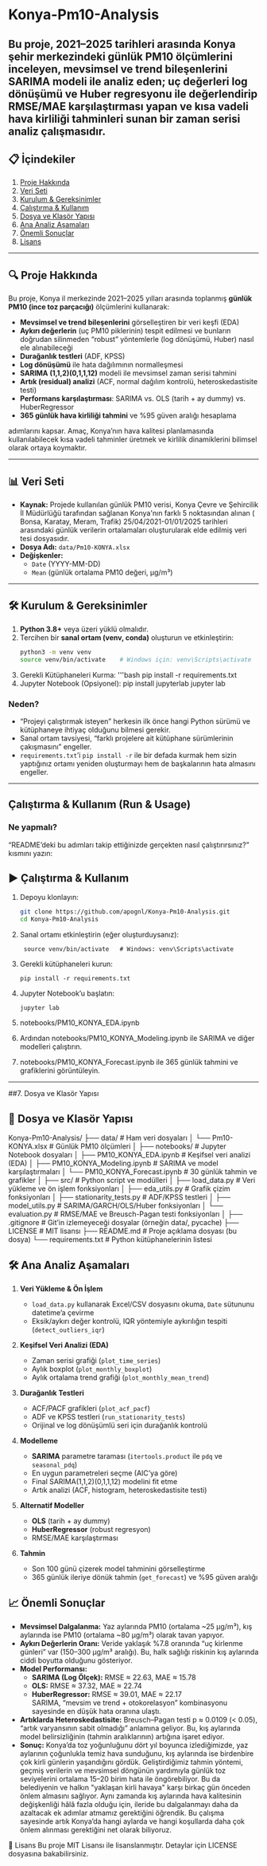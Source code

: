 # Konya-Pm10-Analysis

Bu proje, 2021–2025 tarihleri arasında Konya şehir merkezindeki günlük PM10 ölçümlerini inceleyen,
mevsimsel ve trend bileşenlerini SARIMA modeli ile analiz eden; 
uç değerleri log dönüşümü ve Huber regresyonu ile değerlendirip RMSE/MAE karşılaştırması yapan
ve kısa vadeli hava kirliliği tahminleri sunan bir zaman serisi analiz çalışmasıdır.
---


## 📋 İçindekiler

1. [Proje Hakkında](#proje-hakkında)  
2. [Veri Seti](#veri-seti)  
3. [Kurulum & Gereksinimler](#kurulum-&-gereksinimler)  
4. [Çalıştırma & Kullanım](#çalıştırma-&-kullanım)  
5. [Dosya ve Klasör Yapısı](#dosya-ve-klasör-yapısı)  
6. [Ana Analiz Aşamaları](#ana-analiz-aşamaları)  
7. [Önemli Sonuçlar](#önemli-sonuçlar)    
8. [Lisans](#lisans)  

---

## 🔍 Proje Hakkında

Bu proje, Konya il merkezinde 2021–2025 yılları arasında toplanmış **günlük PM10 (ince toz parçacığı)** ölçümlerini kullanarak:

- **Mevsimsel ve trend bileşenlerini** görselleştiren bir veri keşfi (EDA)  
- **Aykırı değerlerin** (uç PM10 piklerinin) tespit edilmesi ve bunların doğrudan silinmeden “robust” yöntemlerle (log dönüşümü, Huber) nasıl ele alınabileceği  
- **Durağanlık testleri** (ADF, KPSS)  
- **Log dönüşümü** ile hata dağılımının normalleşmesi  
- **SARIMA (1,1,2)(0,1,1,12)** modeli ile mevsimsel zaman serisi tahmini  
- **Artık (residual) analizi** (ACF, normal dağılım kontrolü, heteroskedastisite testi)  
- **Performans karşılaştırması**: SARIMA vs. OLS (tarih + ay dummy) vs. HuberRegressor  
- **365 günlük hava kirliliği tahmini** ve %95 güven aralığı hesaplama

adımlarını kapsar. Amaç, Konya’nın hava kalitesi planlamasında kullanılabilecek kısa vadeli tahminler üretmek ve kirlilik dinamiklerini bilimsel olarak ortaya koymaktır.

---

## 📊 Veri Seti

- **Kaynak:** Projede kullanılan günlük PM10 verisi, Konya Çevre ve Şehircilik İl Müdürlüğü tarafından sağlanan Konya'nın farklı 5 noktasından alınan ( Bonsa, Karatay, Meram, Trafik) 25/04/2021-01/01/2025 tarihleri arasındaki günlük verilerin ortalamaları oluşturularak elde edilmiş veri tesi dosyasıdır.  
- **Dosya Adı:** `data/Pm10-KONYA.xlsx`  
- **Değişkenler:**  
  - `Date` (YYYY-MM-DD)  
  - `Mean` (günlük ortalama PM10 değeri, µg/m³)  
---

## 🛠️ Kurulum & Gereksinimler

1. **Python 3.8+** veya üzeri yüklü olmalıdır.  
2. Tercihen bir **sanal ortam (venv, conda)** oluşturun ve etkinleştirin:
   ```bash
   python3 -m venv venv
   source venv/bin/activate    # Windows için: venv\Scripts\activate
3. Gerekli Kütüphaneleri Kurma:
   '''bash
   pip install -r requirements.txt
4. Jupyter Notebook (Opsiyonel):
    pip install jupyterlab
    jupyter lab

### Neden?
- “Projeyi çalıştırmak isteyen” herkesin ilk önce hangi Python sürümü ve kütüphaneye ihtiyaç olduğunu bilmesi gerekir.  
- Sanal ortam tavsiyesi, “farklı projelere ait kütüphane sürümlerinin çakışmasını” engeller.  
- `requirements.txt`’i `pip install -r` ile bir defada kurmak hem sizin yaptığınız ortamı yeniden oluşturmayı hem de başkalarının hata almasını engeller.

---

## Çalıştırma & Kullanım (Run & Usage)

### Ne yapmalı?
“README’deki bu adımları takip ettiğinizde gerçekten nasıl çalıştırırsınız?” kısmını yazın:

## ▶️ Çalıştırma & Kullanım

1. Depoyu klonlayın:  
   ```bash
   git clone https://github.com/apognl/Konya-Pm10-Analysis.git
   cd Konya-Pm10-Analysis

2. Sanal ortamı etkinleştirin (eğer oluşturduysanız):
   ```
    source venv/bin/activate   # Windows: venv\Scripts\activate

4.  Gerekli kütüphaneleri kurun:
    ```
    pip install -r requirements.txt

5.  Jupyter Notebook’u başlatın:
    ```
    jupyter lab

6.  notebooks/PM10_KONYA_EDA.ipynb

7.  Ardından notebooks/PM10_KONYA_Modeling.ipynb ile SARIMA ve diğer modelleri çalıştırın.

8.  notebooks/PM10_KONYA_Forecast.ipynb ile 365 günlük tahmini ve grafiklerini görüntüleyin.
---

##7. Dosya ve Klasör Yapısı

## 📂 Dosya ve Klasör Yapısı
Konya-Pm10-Analysis/
├── data/ # Ham veri dosyaları
│ └── Pm10-KONYA.xlsx # Günlük PM10 ölçümleri
│
├── notebooks/ # Jupyter Notebook dosyaları
│ ├── PM10_KONYA_EDA.ipynb # Keşifsel veri analizi (EDA)
│ ├── PM10_KONYA_Modeling.ipynb # SARIMA ve model karşılaştırmaları
│ └── PM10_KONYA_Forecast.ipynb # 30 günlük tahmin ve grafikler
│
├── src/ # Python script ve modülleri
│ ├── load_data.py # Veri yükleme ve ön işlem fonksiyonları
│ ├── eda_utils.py # Grafik çizim fonksiyonları
│ ├── stationarity_tests.py # ADF/KPSS testleri
│ ├── model_utils.py # SARIMA/GARCH/OLS/Huber fonksiyonları
│ └── evaluation.py # RMSE/MAE ve Breusch-Pagan testi fonksiyonları
│
├── .gitignore # Git’in izlemeyeceği dosyalar (örneğin data/, pycache)
├── LICENSE # MIT lisansı
├── README.md # Proje açıklama dosyası (bu dosya)
└── requirements.txt # Python kütüphanelerinin listesi

## 🛠️ Ana Analiz Aşamaları

1. **Veri Yükleme & Ön İşlem**  
   - `load_data.py` kullanarak Excel/CSV dosyasını okuma, `Date` sütununu datetime’a çevirme  
   - Eksik/aykırı değer kontrolü, IQR yöntemiyle aykırılığın tespiti (`detect_outliers_iqr`)

2. **Keşifsel Veri Analizi (EDA)**  
   - Zaman serisi grafiği (`plot_time_series`)  
   - Aylık boxplot (`plot_monthly_boxplot`)  
   - Aylık ortalama trend grafiği (`plot_monthly_mean_trend`)

3. **Durağanlık Testleri**  
   - ACF/PACF grafikleri (`plot_acf_pacf`)  
   - ADF ve KPSS testleri (`run_stationarity_tests`)  
   - Orijinal ve log dönüşümlü seri için durağanlık kontrolü

4. **Modelleme**  
   - **SARIMA** parametre taraması (`itertools.product` ile `pdq` ve `seasonal_pdq`)  
   - En uygun parametreleri seçme (AIC’ya göre)  
   - Final SARIMA(1,1,2)(0,1,1,12) modelini fit etme  
   - Artık analizi (ACF, histogram, heteroskedastisite testi)

5. **Alternatif Modeller**  
   - **OLS** (tarih + ay dummy)  
   - **HuberRegressor** (robust regresyon)  
   - RMSE/MAE karşılaştırması

6. **Tahmin**  
   - Son 100 günü çizerek model tahminini görselleştirme  
   - 365 günlük ileriye dönük tahmin (`get_forecast`) ve %95 güven aralığı  


## 📈 Önemli Sonuçlar

- **Mevsimsel Dalgalanma:** Yaz aylarında PM10 (ortalama ~25 µg/m³), kış aylarında ise PM10 (ortalama ~80 µg/m³) olarak tavan yapıyor.  
- **Aykırı Değerlerin Oranı:** Veride yaklaşık %7.8 oranında “uç kirlenme günleri” var (150–300 µg/m³ aralığı). Bu, halk sağlığı riskinin kış aylarında ciddi boyutta olduğunu gösteriyor.  
- **Model Performansı:**  
  - **SARIMA (Log Ölçek):** RMSE ≈ 22.63, MAE ≈ 15.78  
  - **OLS:** RMSE ≈ 37.32, MAE ≈ 22.74  
  - **HuberRegressor:** RMSE ≈ 39.01, MAE ≈ 22.17  
  SARIMA, “mevsim ve trend + otokorelasyon” kombinasyonu sayesinde en düşük hata oranına ulaştı.  
- **Artıklarda Heteroskedastisite:** Breusch–Pagan testi p ≈ 0.0109 (< 0.05), “artık varyansının sabit olmadığı” anlamına geliyor. Bu, kış aylarında model belirsizliğinin (tahmin aralıklarının) artığına işaret ediyor.  
- **Sonuç:** Konya’da toz yoğunluğunu dört yıl boyunca izlediğimizde, yaz aylarının çoğunlukla temiz hava sunduğunu, kış aylarında ise birdenbire çok kirli günlerin yaşandığını gördük. Geliştirdiğimiz tahmin yöntemi, geçmiş verilerin ve mevsimsel döngünün yardımıyla günlük toz seviyelerini ortalama 15–20 birim hata ile öngörebiliyor. Bu da belediyenin ve halkın "yaklaşan kirli havaya" karşı birkaç gün önceden önlem almasını sağlıyor. Aynı zamanda kış aylarında hava kalitesinin değişkenliği hâlâ fazla olduğu için, ileride bu dalgalanmayı daha da azaltacak ek adımlar atmamız gerektiğini öğrendik. Bu çalışma sayesinde artık Konya’da hangi aylarda ve hangi koşullarda daha çok önlem alınması gerektiğini net olarak biliyoruz.

📜 Lisans
Bu proje MIT Lisansı ile lisanslanmıştır.
Detaylar için LICENSE dosyasına bakabilirsiniz.
